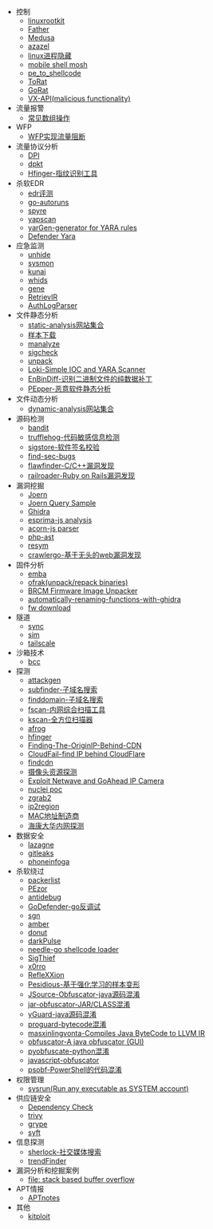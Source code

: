 - 控制
  - [linuxrootkit](zh-cn/linuxrootkit)
  - [Father](zh-cn/father)
  - [Medusa](zh-cn/medusa)
  - [azazel](zh-cn/azazel)
  - [linux进程隐藏](zh-cn/linuxprocesshide)
  - [mobile shell mosh](zh-cn/mosh)
  - [pe_to_shellcode](zh-cn/pe_to_shellcode)
  - [ToRat](zh-cn/torat)
  - [GoRat](zh-cn/gorat)
  - [VX-API(malicious functionality)](zh-cn/VX-API)
- 流量报警
  - [常见数组操作](zh-cn/array)
- WFP
  - [WFP实现流量阻断](zh-cn/wfp_block)
- 流量协议分析
  - [DPI](zh-cn/dpi)
  - [dpkt](zh-cn/dpkt/)
  - [Hfinger-指纹识别工具](zh-cn/Hfinger)
- 杀软EDR
  - [edr评测](zh-cn/edr-telemetry)
  - [go-autoruns](zh-cn/go-autoruns)
  - [spyre](zh-cn/spyre)
  - [yapscan](zh-cn/yapscan)
  - [yarGen-generator for YARA rules](zh-cn/yarGen)
  - [Defender Yara](zh-cn/defender-yara)
- 应急监测
  - [unhide](zh-cn/unhide)
  - [sysmon](zh-cn/sysmon)
  - [kunai](zh-cn/kunai)
  - [whids](zh-cn/whids)
  - [gene](zh-cn/gene)
  - [RetrievIR](zh-cn/RetrievIR)
  - [AuthLogParser](zh-cn/AuthLogParser)
- 文件静态分析
  - [static-analysis网站集合](zh-cn/static-analysis)
  - [样本下载](zh-cn/samples)
  - [manalyze](zh-cn/manalyze)
  - [sigcheck](zh-cn/sigcheck)
  - [unpack](zh-cn/unpack)
  - [Loki-Simple IOC and YARA Scanner](zh-cn/Loki)
  - [EnBinDiff-识别二进制文件的纯数据补丁](zh-cn/EnBinDiff)
  - [PEpper-恶意软件静态分析](zh-cn/PEpper)
- 文件动态分析
  - [dynamic-analysis网站集合](zh-cn/dynamic-analysis)
- 源码检测
  - [bandit](zh-cn/bandit)
  - [trufflehog-代码敏感信息检测](zh-cn/trufflehog)
  - [sigstore-软件签名校验](zh-cn/sigstore)
  - [find-sec-bugs](zh-cn/find-sec-bugs)
  - [flawfinder-C/C++漏洞发现](zh-cn/flawfinder)
  - [railroader-Ruby on Rails漏洞发现](zh-cn/railroader)
- 漏洞挖掘
  - [Joern](zh-cn/Joern)
  - [Joern Query Sample](zh-cn/joeryquery)
  - [Ghidra](zh-cn/Ghidra)
  - [esprima-js analysis](zh-cn/esprima)
  - [acorn-js parser](zh-cn/acorn)
  - [php-ast](zh-cn/php-ast)
  - [resym](zh-cn/resym)
  - [crawlergo-基于无头的web漏洞发现](zh-cn/crawlergo)
- 固件分析
  - [emba](zh-cn/emba)
  - [ofrak(unpack/repack binaries)](zh-cn/ofrak)
  - [BRCM Firmware Image Unpacker](zh-cn/BRCM-Unpack/)
  - [automatically-renaming-functions-with-ghidra](zh-cn/automatically-renaming-functions-with-ghidra)
  - [fw download](zh-cn/fwdownload)
- 隧道
  - [sync](zh-cn/sync)
  - [sim](zh-cn/sim)
  - [tailscale](zh-cn/tailscale)
- 沙箱技术
  - [bcc](zh-cn/bcc)
- 探测
  - [attackgen](zh-cn/attackgen)
  - [subfinder-子域名搜索](zh-cn/subfinder)
  - [finddomain-子域名搜索](zh-cn/finddomain)
  - [fscan-内网综合扫描工具](zh-cn/fscan)
  - [kscan-全方位扫描器](zh-cn/kscan)
  - [afrog](zh-cn/afrog)
  - [hfinger](zh-cn/hfinger)
  - [Finding-The-OriginIP-Behind-CDN](zh-cn/Finding-The-OriginIP-Behind-CDN)
  - [CloudFail-find IP behind CloudFlare](zh-cn/CloudFail)
  - [findcdn](zh-cn/findcdn)
  - [摄像头资源探测](zh-cn/ipc)
  - [Exploit Netwave and GoAhead IP Camera](zh-cn/expcamera)
  - [nuclei poc](zh-cn/nuclei-templates)
  - [zgrab2](zh-cn/zgrab2)
  - [ip2region](zh-cn/ip2region)
  - [MAC地址制造商](zh-cn/mac)
  - [海康大华内网探测](zh-cn/sadpTool)
- 数据安全
  - [lazagne](zh-cn/lazagne)
  - [gitleaks](zh-cn/gitleaks)
  - [phoneinfoga](zh-cn/phoneinfoga)
- 杀软绕过
  - [packerlist](zh-cn/packerlist)
  - [PEzor](zh-cn/pezor)
  - [antidebug](zh-cn/antidebug)
  - [GoDefender-go反调试](zh-cn/GoDefender)
  - [sgn](zh-cn/sgn)
  - [amber](zh-cn/amber)
  - [donut](zh-cn/donut)
  - [darkPulse](zh-cn/darkPulse)
  - [needle-go shellcode loader](zh-cn/needle)
  - [SigThief](zh-cn/sigthief)
  - [x0rro](zh-cn/x0rro)
  - [RefleXXion](zh-cn/RefleXXion)
  - [Pesidious-基于强化学习的样本变形](zh-cn/pesidious)
  - [JSource-Obfuscator-java源码混淆](zh-cn/JSource-Obfuscator)
  - [jar-obfuscator-JAR/CLASS混淆](zh-cn/jar-obfuscator)
  - [yGuard-java源码混淆](zh-cn/https://github.com/yWorks/yGuard)
  - [proguard-bytecode混淆](zh-cn/proguard)
  - [masxinlingvonta-Compiles Java ByteCode to LLVM IR](zh-cn/masxinlingvonta)
  - [obfuscator-A java obfuscator (GUI)](zh-cn/obfuscator)
  - [pyobfuscate-python混淆](zh-cn/pyobfuscate)
  - [javascript-obfuscator](zh-cn/javascript-obfuscator)
  - [psobf-PowerShell的代码混淆](zh-cn/psobf)
- 权限管理
  - [sysrun(Run any executable as SYSTEM account)](zh-cn/sysrun)
- 供应链安全
  - [Dependency Check](zh-cn/DependencyCheck)
  - [trivy](zh-cn/trivy)
  - [grype](zh-cn/grype)
  - [syft](zh-cn/syft)
- 信息探测
  - [sherlock-社交媒体搜索](zh-cn/sherlock)
  - [trendFinder](zh-cn/trendFinder)
- 漏洞分析和挖掘案例
  - [file: stack based buffer overflow](zh-cn/vul/file-CVE-2017-1000249) 
- APT情报
  - [APTnotes](zh-cn/APTnotes) 
- 其他
  - [kitploit](zh-cn/kitploit)